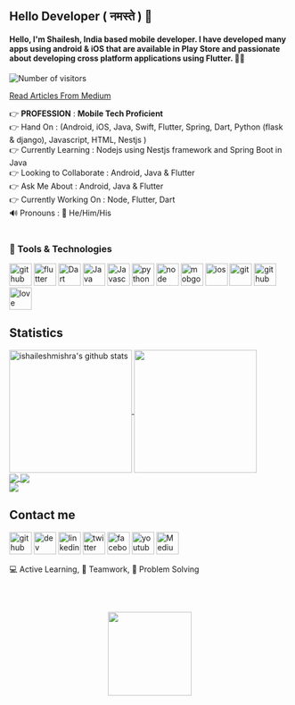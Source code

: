 ## Hello Developer ( नमस्ते ) 👋 

#### <b>Hello, I'm Shailesh, India based mobile developer. I have developed many apps using android & iOS that are available in Play Store and passionate about developing cross platform applications using Flutter. 🙋‍♂️</b>

![Number of visitors](https://visitor-badge.laobi.icu/badge?page_id=ishaileshmishra) <br/>   

[Read Articles From Medium](https://ishaileshmishra.medium.com)

:point_right: **PROFESSION** : **Mobile Tech Proficient**<br/> :point_right: Hand On : (Android, iOS, Java, Swift, Flutter, Spring, Dart, Python (flask & django), Javascript, HTML, Nestjs )<br />:point_right: Currently Learning : Nodejs using Nestjs framework and Spring Boot in Java<br />:point_right:  Looking to Collaborate : Android, Java & Flutter<br/>:point_right: Ask Me About : Android, Java & Flutter<br/>:point_right: Currently Working On : Node, Flutter, Dart<br/>:loud_sound: Pronouns : :man: He/Him/His <br/><br>


### 🔭 Tools & Technologies

[<img src='https://github.com/ishaileshmishra/ishaileshmishra/blob/master/icons/android.png' alt='github' height='40'>](https://github.com/ishaileshmishra) [<img src='https://github.com/ishaileshmishra/ishaileshmishra/blob/master/icons/flutter.png' alt='flutter' height='40'>](https://github.com/ishaileshmishra) [<img src='https://github.com/ishaileshmishra/ishaileshmishra/blob/master/icons/dart.png' alt='Dart' height='40'>](https://github.com/ishaileshmishra)
 [<img src='https://github.com/ishaileshmishra/ishaileshmishra/blob/master/icons/java.png' alt='Java' height='40'>](https://github.com/ishaileshmishra) [<img src='https://github.com/ishaileshmishra/ishaileshmishra/blob/master/icons/javascript.png' alt='Javascript' height='40'>](https://github.com/ishaileshmishra) [<img src='https://github.com/ishaileshmishra/ishaileshmishra/blob/master/icons/python.png' alt='python' height='40'>](https://github.com/ishaileshmishra) [<img src='https://github.com/ishaileshmishra/ishaileshmishra/blob/master/icons/nodejs.png' alt='node' height='40'>](https://github.com/ishaileshmishra) [<img src='https://github.com/ishaileshmishra/ishaileshmishra/blob/master/icons/mongodb.png' alt='mobgodb' height='40'>](https://github.com/ishaileshmishra) [<img src='https://github.com/ishaileshmishra/ishaileshmishra/blob/master/icons/ios-logo.png' alt='ios' height='40'>](https://github.com/ishaileshmishra) [<img src='https://github.com/ishaileshmishra/ishaileshmishra/blob/master/icons/git.png' alt='git' height='40'>](https://github.com/ishaileshmishra) [<img src='https://github.com/ishaileshmishra/ishaileshmishra/blob/master/icons/github.png' alt='github' height='40'>](https://github.com/ishaileshmishra) [<img src='https://github.com/ishaileshmishra/ishaileshmishra/blob/master/icons/love.png' alt='love' height='40'>](https://github.com/ishaileshmishra)


## Statistics

<a href="https://github.com/ishaileshmishra">
 <img align="center" src="https://github-readme-stats.vercel.app/api?username=ishaileshmishra&show_icons=true&theme=gruvbox&line_height=28&count_private=true" alt="ishaileshmishra's github stats" height="220px" />
</a>
<a href="https://github.com/ishaileshmishra">
  <img align="center" src="https://github-readme-stats.vercel.app/api/top-langs/?username=ishaileshmishra&show_icons=true&theme=gruvbox&hide_langs_below=1&line_height=28" height="220px"/>
</a>


<br>
<a href="https://github.com/ishaileshmishra/flutter-ecommerce-app">
  <img align="center" src="https://github-readme-stats.vercel.app/api/pin/?username=ishaileshmishra&repo=flutter-ecommerce-app&show_icons=true&theme=gruvbox&count_private=true" />
</a>
</a>
<a href="https://github.com/ishaileshmishra/flutter-feed-app">
  <img align="center" src="https://github-readme-stats.vercel.app/api/pin/?username=ishaileshmishra&repo=flutter-feed-app&show_icons=true&theme=gruvbox" />
</a>
<br>

<a href="https://github.com/ishaileshmishra/flutter_shopping_app">
  <img align="center" src="https://github-readme-stats.vercel.app/api/pin/?username=ishaileshmishra&repo=flutter_shopping_app&show_icons=true&theme=gruvbox&count_private=true" />
</a>
<br>

## Contact me

[<img src='https://img.icons8.com/color/2x/github--v1.png' alt='github' height='40'>](https://github.com/ishaileshmishra) [<img src='https://cdn.jsdelivr.net/npm/simple-icons@3.0.1/icons/dev-dot-to.svg' alt='dev' height='40'>](https://dev.to/ishaileshmishra) [<img src='https://img.icons8.com/color/2x/linkedin.png' alt='linkedin' height='40'>](https://www.linkedin.com/in/ishaileshmishra/) [<img src='https://img.icons8.com/color/2x/twitter.png' alt='twitter' height='40'>](https://twitter.com/ishailesh18)  [<img src='https://img.icons8.com/color/2x/facebook-new.png' alt='facebook' height='40'>](https://www.facebook.com/ishaileshmishra)  [<img src='https://img.icons8.com/color/2x/youtube-play.png' alt='youtube' height='40'>](https://www.youtube.com/channel/ishaileshmishra) [<img src='https://img.icons8.com/color/2x/medium-logo.png' alt='Medium' height='40'>](https://medium.com/@ishaileshmishra) 


💻 Active Learning, 🤝 Teamwork, 👨‍ Problem Solving


<br><br>

<div align="center">

<a href="https://www.buymeacoffee.com/shaileshmishra"><img height=150 src="https://miro.medium.com/max/1400/1*VqLYs481X9kw_CTosgqlcg.png"></img></a>

</div>
